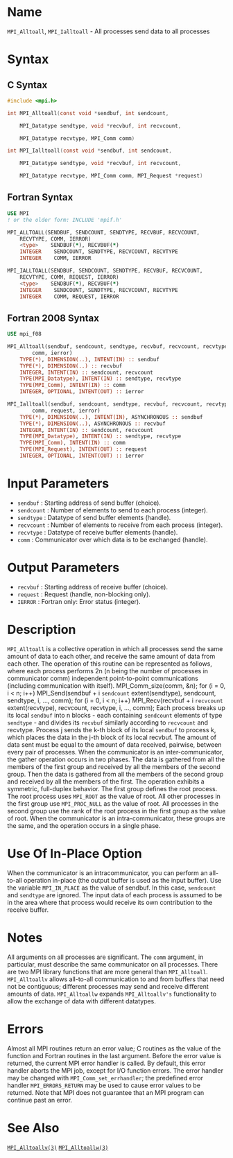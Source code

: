 # Name

`MPI_Alltoall`, `MPI_Ialltoall` - All processes send data to all
processes

# Syntax

## C Syntax

```c
#include <mpi.h>

int MPI_Alltoall(const void *sendbuf, int sendcount,

    MPI_Datatype sendtype, void *recvbuf, int recvcount,

    MPI_Datatype recvtype, MPI_Comm comm)

int MPI_Ialltoall(const void *sendbuf, int sendcount,

    MPI_Datatype sendtype, void *recvbuf, int recvcount,

    MPI_Datatype recvtype, MPI_Comm comm, MPI_Request *request)
```

## Fortran Syntax

```fortran
USE MPI
! or the older form: INCLUDE 'mpif.h'

MPI_ALLTOALL(SENDBUF, SENDCOUNT, SENDTYPE, RECVBUF, RECVCOUNT,
    RECVTYPE, COMM, IERROR)
    <type>    SENDBUF(*), RECVBUF(*)
    INTEGER    SENDCOUNT, SENDTYPE, RECVCOUNT, RECVTYPE
    INTEGER    COMM, IERROR

MPI_IALLTOALL(SENDBUF, SENDCOUNT, SENDTYPE, RECVBUF, RECVCOUNT,
    RECVTYPE, COMM, REQUEST, IERROR)
    <type>    SENDBUF(*), RECVBUF(*)
    INTEGER    SENDCOUNT, SENDTYPE, RECVCOUNT, RECVTYPE
    INTEGER    COMM, REQUEST, IERROR
```

## Fortran 2008 Syntax

```fortran
USE mpi_f08

MPI_Alltoall(sendbuf, sendcount, sendtype, recvbuf, recvcount, recvtype,
        comm, ierror)
    TYPE(*), DIMENSION(..), INTENT(IN) :: sendbuf
    TYPE(*), DIMENSION(..) :: recvbuf
    INTEGER, INTENT(IN) :: sendcount, recvcount
    TYPE(MPI_Datatype), INTENT(IN) :: sendtype, recvtype
    TYPE(MPI_Comm), INTENT(IN) :: comm
    INTEGER, OPTIONAL, INTENT(OUT) :: ierror

MPI_Ialltoall(sendbuf, sendcount, sendtype, recvbuf, recvcount, recvtype,
        comm, request, ierror)
    TYPE(*), DIMENSION(..), INTENT(IN), ASYNCHRONOUS :: sendbuf
    TYPE(*), DIMENSION(..), ASYNCHRONOUS :: recvbuf
    INTEGER, INTENT(IN) :: sendcount, recvcount
    TYPE(MPI_Datatype), INTENT(IN) :: sendtype, recvtype
    TYPE(MPI_Comm), INTENT(IN) :: comm
    TYPE(MPI_Request), INTENT(OUT) :: request
    INTEGER, OPTIONAL, INTENT(OUT) :: ierror
```


# Input Parameters

* `sendbuf` : Starting address of send buffer (choice).
* `sendcount` : Number of elements to send to each process (integer).
* `sendtype` : Datatype of send buffer elements (handle).
* `recvcount` : Number of elements to receive from each process (integer).
* `recvtype` : Datatype of receive buffer elements (handle).
* `comm` : Communicator over which data is to be exchanged (handle).

# Output Parameters

* `recvbuf` : Starting address of receive buffer (choice).
* `request` : Request (handle, non-blocking only).
* `IERROR` : Fortran only: Error status (integer).

# Description

`MPI_Alltoall` is a collective operation in which all processes send the
same amount of data to each other, and receive the same amount of data
from each other. The operation of this routine can be represented as
follows, where each process performs 2n (n being the number of processes
in communicator comm) independent point-to-point communications
(including communication with itself).
        MPI_Comm_size(comm, &n);
        for (i = 0, i < n; i++)
            MPI_Send(sendbuf + i  `sendcount`  extent(sendtype),
                sendcount, sendtype, i, ..., comm);
        for (i = 0, i < n; i++)
            MPI_Recv(recvbuf + i  `recvcount`  extent(recvtype),
                recvcount, recvtype, i, ..., comm);
Each process breaks up its local `sendbuf` into n blocks - each
containing `sendcount` elements of type `sendtype` - and divides its
`recvbuf` similarly according to `recvcount` and recvtype. Process j
sends the k-th block of its local `sendbuf` to process k, which places
the data in the j-th block of its local recvbuf. The amount of data
sent must be equal to the amount of data received, pairwise, between
every pair of processes.
When the communicator is an inter-communicator, the gather operation
occurs in two phases. The data is gathered from all the members of the
first group and received by all the members of the second group. Then
the data is gathered from all the members of the second group and
received by all the members of the first. The operation exhibits a
symmetric, full-duplex behavior.
The first group defines the root process. The root process uses `MPI_ROOT`
as the value of root. All other processes in the first group use
`MPI_PROC_NULL` as the value of root. All processes in the second group
use the rank of the root process in the first group as the value of
root.
When the communicator is an intra-communicator, these groups are the
same, and the operation occurs in a single phase.

# Use Of In-Place Option

When the communicator is an intracommunicator, you can perform an
all-to-all operation in-place (the output buffer is used as the input
buffer). Use the variable `MPI_IN_PLACE` as the value of sendbuf. In
this case, `sendcount` and `sendtype` are ignored. The input data of
each process is assumed to be in the area where that process would
receive its own contribution to the receive buffer.

# Notes

All arguments on all processes are significant. The `comm` argument, in
particular, must describe the same communicator on all processes.
There are two MPI library functions that are more general than
`MPI_Alltoall`. `MPI_Alltoallv` allows all-to-all communication to and from
buffers that need not be contiguous; different processes may send and
receive different amounts of data. `MPI_Alltoallw` expands
`MPI_Alltoallv's` functionality to allow the exchange of data with
different datatypes.

# Errors

Almost all MPI routines return an error value; C routines as the value
of the function and Fortran routines in the last argument.
Before the error value is returned, the current MPI error handler is
called. By default, this error handler aborts the MPI job, except for
I/O function errors. The error handler may be changed with
`MPI_Comm_set_errhandler`; the predefined error handler `MPI_ERRORS_RETURN`
may be used to cause error values to be returned. Note that MPI does not
guarantee that an MPI program can continue past an error.

# See Also

[`MPI_Alltoallv(3)`](./?file=MPI_Alltoallv.md)
[`MPI_Alltoallw(3)`](./?file=MPI_Alltoallw.md)
